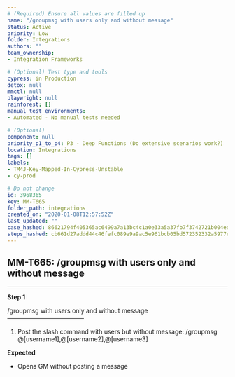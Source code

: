 ```yaml
---
# (Required) Ensure all values are filled up
name: "/groupmsg with users only and without message"
status: Active
priority: Low
folder: Integrations
authors: ""
team_ownership: 
- Integration Frameworks

# (Optional) Test type and tools
cypress: in Production
detox: null
mmctl: null
playwright: null
rainforest: []
manual_test_environments: 
- Automated - No manual tests needed

# (Optional)
component: null
priority_p1_to_p4: P3 - Deep Functions (Do extensive scenarios work?)
location: Integrations
tags: []
labels: 
- TM4J-Key-Mapped-In-Cypress-Unstable
- cy-prod

# Do not change
id: 3968365
key: MM-T665
folder_path: integrations
created_on: "2020-01-08T12:57:52Z"
last_updated: ""
case_hashed: 86621794f405365ac6499a7a13bc4c1a0e33a5a37fb7f3742721b004edb7895d844a26266f90e7ee151690a7b0b42531
steps_hashed: cb661d27addd44c46fefc089e9a9ac5e961bcb05bd572352332a5977e7d43e6297d5386b5ef7c41fa539c5beb3c551b3
---
```


## MM-T665: /groupmsg with users only and without message

---

**Step 1**

/groupmsg with users only and without message\
–––––––––––––––––––––––––

1. Post the slash command with users but without message: /groupmsg @\[username1],@\[username2],@\[username3]

**Expected**

- Opens GM without posting a message
